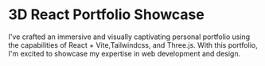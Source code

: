 # 3D React Portfolio Showcase

I've crafted an immersive and visually captivating personal portfolio using the capabilities of React + Vite,Tailwindcss, and Three.js. With this portfolio, I'm excited to showcase my expertise in web development and design.

